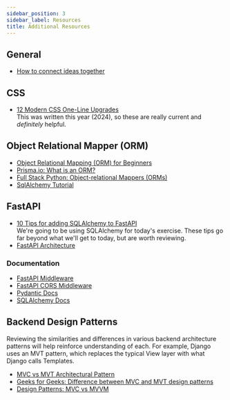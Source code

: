 ```yaml
---
sidebar_position: 3
sidebar_label: Resources
title: Additional Resources
---
```


<!-- markdownlint-disable no-inline-html no-trailing-punctuation -->

## General

- [How to connect ideas together](https://www.dsebastien.net/how-to-connect-ideas-together/)

## CSS

- [12 Modern CSS One-Line Upgrades](https://moderncss.dev/12-modern-css-one-line-upgrades/)
    <br/>This was written this year (2024), so these are really current and _definitely_ helpful.

## Object Relational Mapper (ORM)

- [Object Relational Mapping (ORM) for Beginners](https://medium.com/@karen_olson/object-relational-mapping-orm-for-beginners-1e88f5a22aff)
- [Prisma.io: What is an ORM?](https://www.prisma.io/dataguide/types/relational/what-is-an-orm)
- [Full Stack Python: Object-relational Mappers (ORMs)](https://www.fullstackpython.com/object-relational-mappers-orms.html)
- [SqlAlchemy Tutorial](https://docs.sqlalchemy.org/en/20/tutorial/)

## FastAPI

- [10 Tips for adding SQLAlchemy to FastAPI](https://bitestreams.com/blog/fastapi-sqlalchemy/)
    <br/>We're going to be using SQLAlchemy for today's exercise. These tips go far beyond what we'll get to today, but are worth reviewing.
- [FastAPI Architecture](https://www.geeksforgeeks.org/fastapi-architecture/)

### Documentation

- [FastAPI Middleware](https://fastapi.tiangolo.com/tutorial/middleware/)
- [FastAPI CORS Middleware](https://fastapi.tiangolo.com/tutorial/cors/)
- [Pydantic Docs](https://docs.pydantic.dev/2.6/)
- [SQLAlchemy Docs](https://docs.sqlalchemy.org/en/20/intro.html)

## Backend Design Patterns

Reviewing the similarities and differences in various backend architecture patterns will help reinforce understanding of each.
For example, Django uses an MVT pattern, which replaces the typical View layer with what Django calls Templates.

- [MVC vs MVT Architectural Pattern](https://medium.com/dsc-umit/mvc-vs-mvt-architectural-pattern-d306a56dce55)
- [Geeks for Geeks: Difference between MVC and MVT design patterns](https://www.geeksforgeeks.org/difference-between-mvc-and-mvt-design-patterns/)
- [Design Patterns: MVC vs MVVM](https://medium.com/@madelinecorman/design-patterns-mvc-vs-mvvm-f680183646f9)
